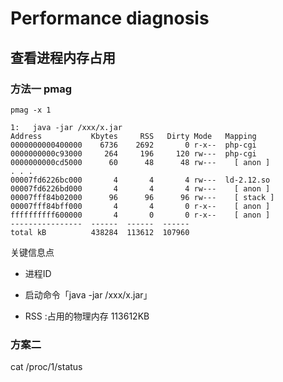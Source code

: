 # Performance diagnosis

## 查看进程内存占用 

### 方法一 pmag

```
pmag -x 1

1:   java -jar /xxx/x.jar
Address           Kbytes     RSS   Dirty Mode   Mapping
0000000000400000    6736    2692       0 r-x--  php-cgi
0000000000c93000     264     196     120 rw---  php-cgi
0000000000cd5000      60      48      48 rw---    [ anon ]
. . .
00007fd6226bc000       4       4       4 rw---  ld-2.12.so
00007fd6226bd000       4       4       4 rw---    [ anon ]
00007fff84b02000      96      96      96 rw---    [ stack ]
00007fff84bff000       4       4       0 r-x--    [ anon ]
ffffffffff600000       4       0       0 r-x--    [ anon ]
----------------  ------  ------  ------
total kB          438284  113612  107960

```

关键信息点

* 进程ID

* 启动命令「java -jar /xxx/x.jar」

* RSS :占用的物理内存 113612KB

### 方案二

cat /proc/1/status



